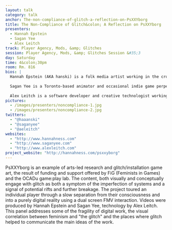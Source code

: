 ```yaml
---
layout: talk
category: talk
anchor: The-non-compliance-of-glitch-a-reflection-on-PsXXYborg
title: The Non-Compliance of Glitch&colon; A Reflection on PsXXYborg
presenters:
  - Hannah Epstein
  - Sagan Yee
  - Alex Leitch
track: Player Agency, Mods, &amp; Glitches
session: Player Agency, Mods, &amp; Glitches Session &#35;3
day: Saturday
time: 4&colon;30pm
room: Rm. 816
bios: |
  Hannah Epstein (AKA hanski) is a folk media artist working in the cross-section of experimental games and visual art. Of mixed Latvian and Ashkenazi-Jewish heritage, Epstein draws on her liminal identity to drive a psychedelic and collage aesthetic and will often use play and games to create bottom-up storytelling experiences. She is currently an MFA candidate at Carnegie Mellon.
  
  Sagan Yee is a Toronto-based animator and occasional indie game perpetrator. She has participated in numerous panel discussions on animation and games, collaborated on several bizarre interactive projects (one of which ended with the cops showing up), and organized workshops promoting digital media outreach and literacy. Currently Sagan is Executive Director of the Hand Eye Society and community member of Dames Making Games.
  
  Alex Leitch is a software developer and creative technologist working in Toronto. Alex speaks publicly on the intersections of art and technology, and is interested in privacy and artistic expression using contemporary technology. Alex is a co-founder of Site 3 coLaboratory and a founding director of Dames Making Games. 
pictures:
  - /images/presenters/noncompliance-1.jpg
  - /images/presenters/noncompliance-2.jpg
twitters:
  - "@haaanski"
  - "@saganyee"
  - "@aeleitch"
websites:
  - "http://www.hannahness.com"
  - "http://www.saganyee.com"
  - "http://www.alexleitch.com"
project_website: "http://hannahness.com/psxxyborg"
---
```

PsXXYborg is an example of arts-led research and glitch/installation game art, the result of funding and support offered by FiG (Feminists in Games) and the OCADu game:play lab. The content, both visually and conceptually engage with glitch as both a symptom of the imperfection of systems and a signal of potential rifts and further breakage. The project toured an individual player through a slow separation from their consciousness and into a purely digital reality using a dual screen FMV interaction. Videos were produced by Hannah Epstein and Sagan Yee, technology by Alex Leitch. This panel addresses some of the fragility of digital work, the visual correlation between feminism and "the glitch"  and the places where glitch helped to communicate the main ideas of the work.
